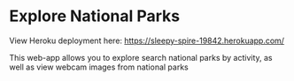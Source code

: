 # Explore National Parks

View Heroku deployment here: https://sleepy-spire-19842.herokuapp.com/

This web-app allows you to explore search national parks by activity, as well as view webcam images from national parks
